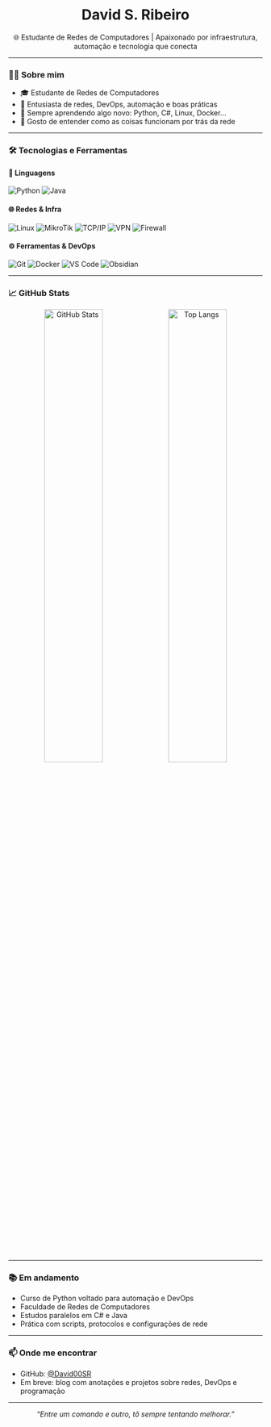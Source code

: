 <h1 align="center">David S. Ribeiro</h1>

<p align="center">
  🌐 Estudante de Redes de Computadores | Apaixonado por infraestrutura, automação e tecnologia que conecta
</p>

---

### 👨‍💻 Sobre mim

- 🎓 Estudante de Redes de Computadores
- 🔧 Entusiasta de redes, DevOps, automação e boas práticas
- 🧠 Sempre aprendendo algo novo: Python, C#, Linux, Docker...
- 💬 Gosto de entender como as coisas funcionam por trás da rede

---

### 🛠️ Tecnologias e Ferramentas

#### 📌 Linguagens
![Python](https://img.shields.io/badge/-Python-3776AB?style=flat&logo=python&logoColor=white)
![Java](https://img.shields.io/badge/-Java-007396?style=flat&logo=java&logoColor=white)

#### 🌐 Redes & Infra
![Linux](https://img.shields.io/badge/-Linux-FCC624?style=flat&logo=linux&logoColor=black)
![MikroTik](https://img.shields.io/badge/-MikroTik-DD1F26?style=flat&logo=router&logoColor=white)
![TCP/IP](https://img.shields.io/badge/-TCP/IP-000000?style=flat)
![VPN](https://img.shields.io/badge/-VPN-005f73?style=flat)
![Firewall](https://img.shields.io/badge/-Firewall-eb5e28?style=flat)

#### ⚙️ Ferramentas & DevOps
![Git](https://img.shields.io/badge/-Git-F05032?style=flat&logo=git&logoColor=white)
![Docker](https://img.shields.io/badge/-Docker-2496ED?style=flat&logo=docker&logoColor=white)
![VS Code](https://img.shields.io/badge/-VSCode-007ACC?style=flat&logo=visual-studio-code&logoColor=white)
![Obsidian](https://img.shields.io/badge/-Obsidian-483699?style=flat)

---

### 📈 GitHub Stats

<p align="center">
  <img src="https://github-readme-stats.vercel.app/api?username=David00SR&show_icons=true&theme=tokyonight" alt="GitHub Stats" width="48%"/>
  <img src="https://github-readme-stats.vercel.app/api/top-langs/?username=David00SR&layout=compact&theme=tokyonight" alt="Top Langs" width="48%"/>
</p>

---

### 📚 Em andamento

- Curso de Python voltado para automação e DevOps  
- Faculdade de Redes de Computadores  
- Estudos paralelos em C# e Java  
- Prática com scripts, protocolos e configurações de rede

---

### 📫 Onde me encontrar

- GitHub: [@David00SR](https://github.com/David00SR)
- Em breve: blog com anotações e projetos sobre redes, DevOps e programação

---

<p align="center">
  <em>“Entre um comando e outro, tô sempre tentando melhorar.”</em>
</p>
